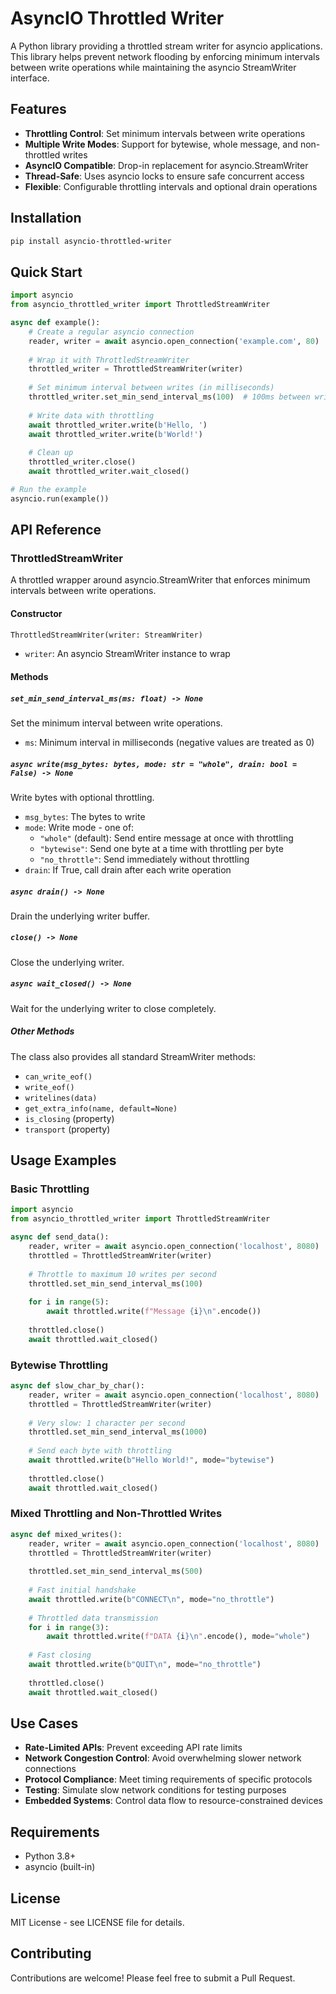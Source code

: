 # AsyncIO Throttled Writer

A Python library providing a throttled stream writer for asyncio applications. This library helps prevent network flooding by enforcing minimum intervals between write operations while maintaining the asyncio StreamWriter interface.

## Features

- **Throttling Control**: Set minimum intervals between write operations
- **Multiple Write Modes**: Support for bytewise, whole message, and non-throttled writes
- **AsyncIO Compatible**: Drop-in replacement for asyncio.StreamWriter
- **Thread-Safe**: Uses asyncio locks to ensure safe concurrent access
- **Flexible**: Configurable throttling intervals and optional drain operations

## Installation

```bash
pip install asyncio-throttled-writer
```

## Quick Start

```python
import asyncio
from asyncio_throttled_writer import ThrottledStreamWriter

async def example():
    # Create a regular asyncio connection
    reader, writer = await asyncio.open_connection('example.com', 80)
    
    # Wrap it with ThrottledStreamWriter
    throttled_writer = ThrottledStreamWriter(writer)
    
    # Set minimum interval between writes (in milliseconds)
    throttled_writer.set_min_send_interval_ms(100)  # 100ms between writes
    
    # Write data with throttling
    await throttled_writer.write(b'Hello, ')
    await throttled_writer.write(b'World!')
    
    # Clean up
    throttled_writer.close()
    await throttled_writer.wait_closed()

# Run the example
asyncio.run(example())
```

## API Reference

### ThrottledStreamWriter

A throttled wrapper around asyncio.StreamWriter that enforces minimum intervals between write operations.

#### Constructor

```python
ThrottledStreamWriter(writer: StreamWriter)
```

- `writer`: An asyncio StreamWriter instance to wrap

#### Methods

##### `set_min_send_interval_ms(ms: float) -> None`

Set the minimum interval between write operations.

- `ms`: Minimum interval in milliseconds (negative values are treated as 0)

##### `async write(msg_bytes: bytes, mode: str = "whole", drain: bool = False) -> None`

Write bytes with optional throttling.

- `msg_bytes`: The bytes to write
- `mode`: Write mode - one of:
  - `"whole"` (default): Send entire message at once with throttling
  - `"bytewise"`: Send one byte at a time with throttling per byte
  - `"no_throttle"`: Send immediately without throttling
- `drain`: If True, call drain after each write operation

##### `async drain() -> None`

Drain the underlying writer buffer.

##### `close() -> None`

Close the underlying writer.

##### `async wait_closed() -> None`

Wait for the underlying writer to close completely.

##### Other Methods

The class also provides all standard StreamWriter methods:
- `can_write_eof()`
- `write_eof()`
- `writelines(data)`
- `get_extra_info(name, default=None)`
- `is_closing` (property)
- `transport` (property)

## Usage Examples

### Basic Throttling

```python
import asyncio
from asyncio_throttled_writer import ThrottledStreamWriter

async def send_data():
    reader, writer = await asyncio.open_connection('localhost', 8080)
    throttled = ThrottledStreamWriter(writer)
    
    # Throttle to maximum 10 writes per second
    throttled.set_min_send_interval_ms(100)
    
    for i in range(5):
        await throttled.write(f"Message {i}\n".encode())
    
    throttled.close()
    await throttled.wait_closed()
```

### Bytewise Throttling

```python
async def slow_char_by_char():
    reader, writer = await asyncio.open_connection('localhost', 8080)
    throttled = ThrottledStreamWriter(writer)
    
    # Very slow: 1 character per second
    throttled.set_min_send_interval_ms(1000)
    
    # Send each byte with throttling
    await throttled.write(b"Hello World!", mode="bytewise")
    
    throttled.close()
    await throttled.wait_closed()
```

### Mixed Throttling and Non-Throttled Writes

```python
async def mixed_writes():
    reader, writer = await asyncio.open_connection('localhost', 8080)
    throttled = ThrottledStreamWriter(writer)
    
    throttled.set_min_send_interval_ms(500)
    
    # Fast initial handshake
    await throttled.write(b"CONNECT\n", mode="no_throttle")
    
    # Throttled data transmission
    for i in range(3):
        await throttled.write(f"DATA {i}\n".encode(), mode="whole")
    
    # Fast closing
    await throttled.write(b"QUIT\n", mode="no_throttle")
    
    throttled.close()
    await throttled.wait_closed()
```

## Use Cases

- **Rate-Limited APIs**: Prevent exceeding API rate limits
- **Network Congestion Control**: Avoid overwhelming slower network connections
- **Protocol Compliance**: Meet timing requirements of specific protocols
- **Testing**: Simulate slow network conditions for testing purposes
- **Embedded Systems**: Control data flow to resource-constrained devices

## Requirements

- Python 3.8+
- asyncio (built-in)

## License

MIT License - see LICENSE file for details.

## Contributing

Contributions are welcome! Please feel free to submit a Pull Request.
